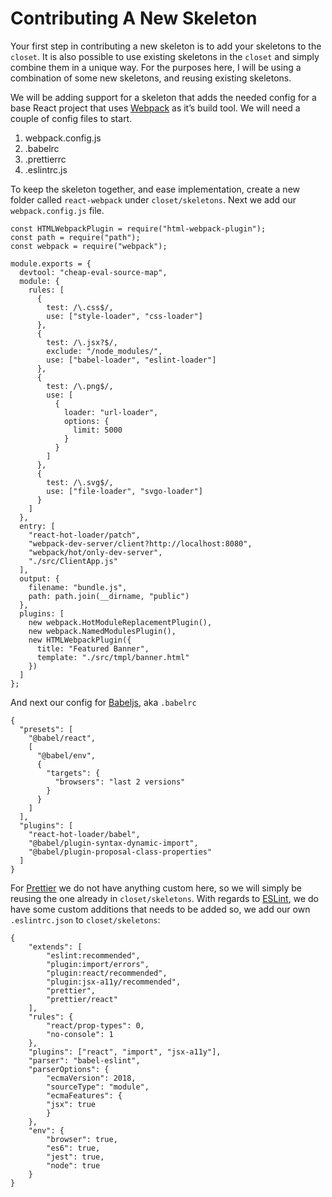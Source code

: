 # Contributing A New Skeleton

Your first step in contributing a new skeleton is to add your skeletons to the `closet`. It is also possible to use existing skeletons in the `closet` and simply combine them in a unique way. For the purposes here, I will be using a combination of some new skeletons, and reusing existing skeletons.

We will be adding support for a skeleton that adds the needed config for a base React project that uses [Webpack](https://webpack.js.org/) as it’s build tool. We will need a couple of config files to start.

1. webpack.config.js
2. .babelrc
3. .prettierrc
4. .eslintrc.js

To keep the skeleton together, and ease implementation, create a new folder called `react-webpack` under `closet/skeletons`. Next we add our `webpack.config.js` file.

```
const HTMLWebpackPlugin = require("html-webpack-plugin");
const path = require("path");
const webpack = require("webpack");

module.exports = {
  devtool: "cheap-eval-source-map",
  module: {
    rules: [
      {
        test: /\.css$/,
        use: ["style-loader", "css-loader"]
      },
      {
        test: /\.jsx?$/,
        exclude: "/node_modules/",
        use: ["babel-loader", "eslint-loader"]
      },
      {
        test: /\.png$/,
        use: [
          {
            loader: "url-loader",
            options: {
              limit: 5000
            }
          }
        ]
      },
      {
        test: /\.svg$/,
        use: ["file-loader", "svgo-loader"]
      }
    ]
  },
  entry: [
    "react-hot-loader/patch",
    "webpack-dev-server/client?http://localhost:8080",
    "webpack/hot/only-dev-server",
    "./src/ClientApp.js"
  ],
  output: {
    filename: "bundle.js",
    path: path.join(__dirname, "public")
  },
  plugins: [
    new webpack.HotModuleReplacementPlugin(),
    new webpack.NamedModulesPlugin(),
    new HTMLWebpackPlugin({
      title: "Featured Banner",
      template: "./src/tmpl/banner.html"
    })
  ]
};
```

And next our config for [Babeljs](https://babeljs.io/), aka `.babelrc`

```
{
  "presets": [
    "@babel/react",
    [
      "@babel/env",
      {
        "targets": {
          "browsers": "last 2 versions"
        }
      }
    ]
  ],
  "plugins": [
    "react-hot-loader/babel",
    "@babel/plugin-syntax-dynamic-import",
    "@babel/plugin-proposal-class-properties"
  ]
}
```

For [Prettier](https://prettier.io/) we do not have anything custom here, so we will simply be reusing the one already in `closet/skeletons`.
With regards to [ESLint](https://eslint.org/), we do have some custom additions that needs to be added so, we add our own `.eslintrc.json` to `closet/skeletons`:

```
{
    "extends": [
        "eslint:recommended",
        "plugin:import/errors",
        "plugin:react/recommended",
        "plugin:jsx-a11y/recommended",
        "prettier",
        "prettier/react"
    ],
    "rules": {
        "react/prop-types": 0,
        "no-console": 1
    },
    "plugins": ["react", "import", "jsx-a11y"],
    "parser": "babel-eslint",
    "parserOptions": {
        "ecmaVersion": 2018,
        "sourceType": "module",
        "ecmaFeatures": {
        "jsx": true
        }
    },
    "env": {
        "browser": true,
        "es6": true,
        "jest": true,
        "node": true
    }
}
```
